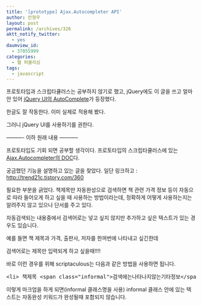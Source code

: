```yaml
---
title: '[prototype] Ajax.Autocompleter API'
author: 안형우
layout: post
permalink: /archives/326
aktt_notify_twitter:
  - yes
daumview_id:
  - 37055999
categories:
  - 웹 퍼블리싱
tags:
  - javascript
---
```

프로토타입과 스크립타큘러스는 공부하지 않기로 했고, jQuery에도 이 글을 쓰고 얼마 안 있어 [jQuery UI의 AutoComplete][1]가 등장했다.

한글도 잘 작동한다. 이미 실제로 적용해 봤다.

그러니 jQuery UI를 사용하기를 권한다.

&#8212;&#8212;&#8212;- 이하 원래 내용 &#8212;&#8212;&#8212;&#8211;

프로토타입도 기회 되면 공부할 생각이다. 프로토타입의 스크립타큘러스에 있는 <a href="http://wiki.github.com/madrobby/scriptaculous/ajax-autocompleter" target="_blank">Ajax.Autocompleter의 DOC</a>다.

궁금했던 기능을 설명하고 있는 글을 찾았다. 일단 링크하고 : <a href="http://trend21c.tistory.com/360" target="_blank">http://trend21c.tistory.com/360</a>

필요한 부분을 긁었다. 책제목만 자동완성으로 검색하면 책 관련 가격 정보 등이 자동으로 따라 들어오게 하고 싶을 때 사용하는 방법이라는데, 정확하게 어떻게 사용하는지는 알려주지 않고 있으나 단서를 주고 있다.

자동검색되는 내용중에서 검색어로는 넣고 싶지 않지만 추가하고 싶은 텍스트가 있는 경우도 있습니다.

예를 들면 책 제목과 가격, 출판사, 저자를 한꺼번에 나타내고 싶긴한데

검색어로는 제목만 입력되게 하고 싶을때!!!!

바로 이런 경우를 위해 scriptaculous는 다음과 같은 방법을 사용하면 됩니다.

<pre class="brush:html">&lt;li&gt; 책제목 &lt;span class="informal"&gt;검색에는나타나지않는기타정보&lt;/span&gt;&lt;/li&gt;</pre>

이렇게 마크업을 하게 되면(informal 클래스명을 사용) informal 클래스 안에 있는 텍스트는 자동완성 키워드가 완성될때 포함되지 않습니다.

 [1]: http://jqueryui.com/demos/autocomplete/